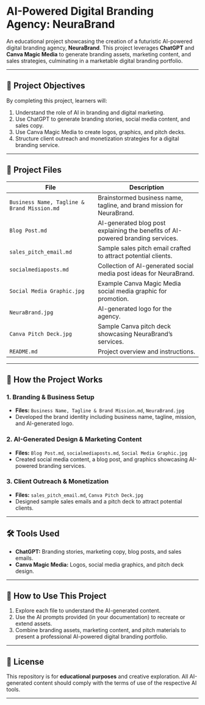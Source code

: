 # AI-Powered Digital Branding Agency: NeuraBrand

An educational project showcasing the creation of a futuristic AI-powered digital branding agency, **NeuraBrand**. This project leverages **ChatGPT** and **Canva Magic Media** to generate branding assets, marketing content, and sales strategies, culminating in a marketable digital branding portfolio.

---

## 📌 Project Objectives

By completing this project, learners will:

1. Understand the role of AI in branding and digital marketing.
2. Use ChatGPT to generate branding stories, social media content, and sales copy.
3. Use Canva Magic Media to create logos, graphics, and pitch decks.
4. Structure client outreach and monetization strategies for a digital branding service.

---

## 📁 Project Files

| File | Description |
|------|-------------|
| `Business Name, Tagline & Brand Mission.md` | Brainstormed business name, tagline, and brand mission for NeuraBrand. |
| `Blog Post.md` | AI-generated blog post explaining the benefits of AI-powered branding services. |
| `sales_pitch_email.md` | Sample sales pitch email crafted to attract potential clients. |
| `socialmediaposts.md` | Collection of AI-generated social media post ideas for NeuraBrand. |
| `Social Media Graphic.jpg` | Example Canva Magic Media social media graphic for promotion. |
| `NeuraBrand.jpg` | AI-generated logo for the agency. |
| `Canva Pitch Deck.jpg` | Sample Canva pitch deck showcasing NeuraBrand’s services. |
| `README.md` | Project overview and instructions. |

---

## 🔹 How the Project Works

### 1. Branding & Business Setup
- **Files:** `Business Name, Tagline & Brand Mission.md`, `NeuraBrand.jpg`  
- Developed the brand identity including business name, tagline, mission, and AI-generated logo.

### 2. AI-Generated Design & Marketing Content
- **Files:** `Blog Post.md`, `socialmediaposts.md`, `Social Media Graphic.jpg`  
- Created social media content, a blog post, and graphics showcasing AI-powered branding services.

### 3. Client Outreach & Monetization
- **Files:** `sales_pitch_email.md`, `Canva Pitch Deck.jpg`  
- Designed sample sales emails and a pitch deck to attract potential clients.

---

## 🛠️ Tools Used

- **ChatGPT:** Branding stories, marketing copy, blog posts, and sales emails.
- **Canva Magic Media:** Logos, social media graphics, and pitch deck design.

---

## 🚀 How to Use This Project

1. Explore each file to understand the AI-generated content.
2. Use the AI prompts provided (in your documentation) to recreate or extend assets.
3. Combine branding assets, marketing content, and pitch materials to present a professional AI-powered digital branding portfolio.

---

## 📌 License

This repository is for **educational purposes** and creative exploration. All AI-generated content should comply with the terms of use of the respective AI tools.

---